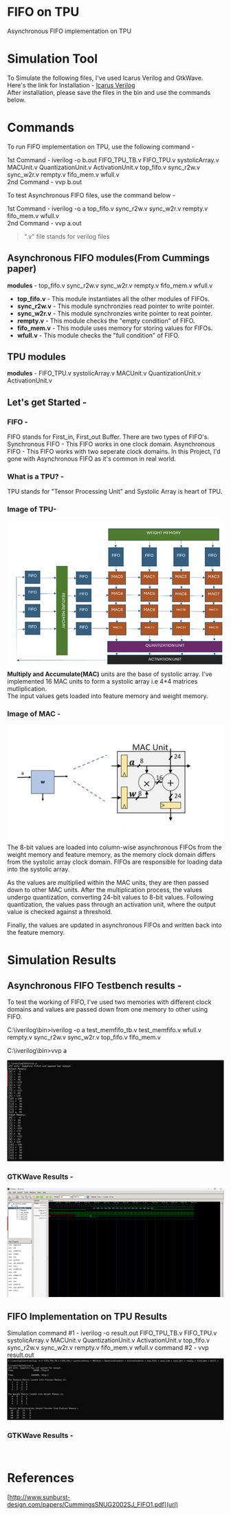 # FIFO on TPU
 Asynchronous FIFO implementation on TPU
 # Simulation Tool
 To Simulate the following files, I've used Icarus Verilog and GtkWave.<br/>
 Here's the link for Installation - [Icarus Verilog](https://bleyer.org/icarus/) <br/>
 After installation, please save the files in the bin and use the commands below. 
# Commands
To run FIFO implementation on TPU, use the following command - <br />

1st Command - iverilog -o b.out FIFO_TPU_TB.v FIFO_TPU.v systolicArray.v MACUnit.v QuantizationUnit.v ActivationUnit.v top_fifo.v sync_r2w.v sync_w2r.v rempty.v fifo_mem.v wfull.v<br />
2nd Command - vvp b.out <br/>

To test Asynchronous FIFO files, use the command below - <br />

1st Command - iverilog -o a top_fifo.v sync_r2w.v sync_w2r.v rempty.v fifo_mem.v wfull.v <br />
2nd Command - vvp a.out<br />

>".v" file stands for verilog files<br/>
## Asynchronous FIFO modules(From Cummings paper)
**modules** - top_fifo.v sync_r2w.v sync_w2r.v rempty.v fifo_mem.v wfull.v <br />

- **top_fifo.v** - This module instantiates all the other modules of FIFOs. <br />
- **sync_r2w.v** - This module synchronzies read pointer to write pointer. <br />
- **sync_w2r.v** - This module synchronzies write pointer to reat pointer. <br />
- **rempty.v**  - This module checks the "empty condition" of FIFO. <br />
- **fifo_mem.v** - This module uses memory for storing values for FIFOs. <br />
- **wfull.v**    - This module checks the "full condition" of FIFO. <br />

## TPU modules
**modules** - FIFO_TPU.v systolicArray.v MACUnit.v QuantizationUnit.v ActivationUnit.v

## Let's get Started -

### FIFO -
 FIFO stands for First_in, First_out Buffer. There are two types of FIFO's. 
 Synchronous FIFO - This FIFO works in one clock domain.
 Asynchronous FIFO - This FIFO works with two seperate clock domains.
 In this Project, I'd gone with Asynchronous FIFO as it's common in real world.
### What is a TPU? -

TPU stands for "Tensor Processing Unit" and Systolic Array is heart of TPU. 
### Image of TPU-

![](https://github.com/MANISHBMK10/FIFO/blob/main/ASYNC_FIFO_TPU_C.png)
**Multiply and Accumulate(MAC)** units are the base of systolic array. I've implemented 16 MAC units to form a systolic array i.e 4*4 matrices mutliplication.<br/> 
The input values gets loaded into feature memory and weight memory. <br/>
### Image of MAC -

![](https://github.com/MANISHBMK10/FIFO/blob/main/MAC.png)
The 8-bit values are loaded into column-wise asynchronous FIFOs from the weight memory and feature memory, as the memory clock domain differs from the systolic array clock domain. FIFOs are responsible for loading data into the systolic array.

As the values are multiplied within the MAC units, they are then passed down to other MAC units. After the multiplication process, the values undergo quantization, converting 24-bit values to 8-bit values. Following quantization, the values pass through an activation unit, where the output value is checked against a threshold.

Finally, the values are updated in asynchronous FIFOs and written back into the feature memory.
<br/>
# Simulation Results
## Asynchronous FIFO Testbench results -<br/>

To test the working of FIFO, I've used two memories with different clock domains and values are passed down from one memory to other using FIFO.

C:\iverilog\bin>iverilog -o a test_memfifo_tb.v test_memfifo.v wfull.v rempty.v sync_r2w.v sync_w2r.v top_fifo.v fifo_mem.v<br/>

C:\iverilog\bin>vvp a<br/>

![](https://github.com/MANISHBMK10/FIFO/blob/main/verilog.png)
### GTKWave Results -

![](https://github.com/MANISHBMK10/FIFO/blob/main/gtk_fifofinal.png)

## FIFO Implementation on TPU Results
Simulation command #1 - iverilog -o result.out FIFO_TPU_TB.v FIFO_TPU.v systolicArray.v MACUnit.v QuantizationUnit.v ActivationUnit.v top_fifo.v sync_r2w.v sync_w2r.v rempty.v fifo_mem.v wfull.v
           command #2 - vvp result.out
![](https://github.com/MANISHBMK10/FIFO/blob/main/fifo_tpu.png)
### GTKWave Results -

![]()

# References

[http://www.sunburst-design.com/papers/CummingsSNUG2002SJ_FIFO1.pdf](url)
